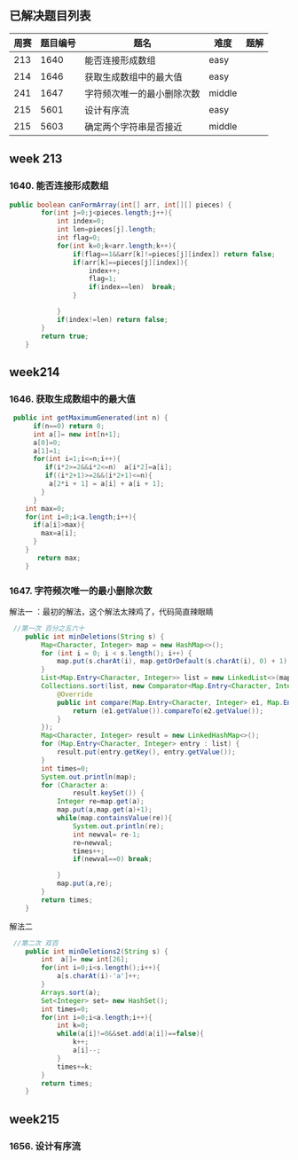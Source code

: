 ## 已解决题目列表

| 周赛 | 题目编号 | 题名                       | 难度   | 题解 |
| ---- | -------- | -------------------------- | ------ | ---- |
| 213  | 1640     | 能否连接形成数组           | easy   |      |
| 214  | 1646     | 获取生成数组中的最大值     | easy   |      |
| 241  | 1647     | 字符频次唯一的最小删除次数 | middle |      |
| 215  | 5601     | 设计有序流                 | easy   |      |
| 215  | 5603     | 确定两个字符串是否接近     | middle |      |

## week 213

### 1640. 能否连接形成数组



```java
public boolean canFormArray(int[] arr, int[][] pieces) {
        for(int j=0;j<pieces.length;j++){
            int index=0;
            int len=pieces[j].length;
            int flag=0;
            for(int k=0;k<arr.length;k++){
                if(flag==1&&arr[k]!=pieces[j][index]) return false;
                if(arr[k]==pieces[j][index]){
                    index++;
                    flag=1;
                    if(index==len)  break;
                }

            }
            if(index!=len) return false;
        }
        return true;
    }
```

## week214

### 1646. 获取生成数组中的最大值

```java
 public int getMaximumGenerated(int n) {
      if(n==0) return 0;
      int a[]= new int[n+1];
      a[0]=0;
      a[1]=1;
      for(int i=1;i<=n;i++){
         if(i*2>=2&&i*2<=n)  a[i*2]=a[i];
         if((i*2+1)>=2&&(i*2+1)<=n){
          a[2*i + 1] = a[i] + a[i + 1];
        }
      }
    int max=0;
    for(int i=0;i<a.length;i++){
      if(a[i]>max){
        max=a[i];
      }
    }
       return max;
    }
```

### 1647. 字符频次唯一的最小删除次数

解法一  ：最初的解法，这个解法太辣鸡了，代码简直辣眼睛

```java
 //第一次 百分之五六十
    public int minDeletions(String s) {
        Map<Character, Integer> map = new HashMap<>();
        for (int i = 0; i < s.length(); i++) {
            map.put(s.charAt(i), map.getOrDefault(s.charAt(i), 0) + 1);
        }
        List<Map.Entry<Character, Integer>> list = new LinkedList<>(map.entrySet());
        Collections.sort(list, new Comparator<Map.Entry<Character, Integer>>() {
            @Override
            public int compare(Map.Entry<Character, Integer> e1, Map.Entry<Character, Integer> e2) {
                return (e1.getValue()).compareTo(e2.getValue());
            }
        });
        Map<Character, Integer> result = new LinkedHashMap<>();
        for (Map.Entry<Character, Integer> entry : list) {
            result.put(entry.getKey(), entry.getValue());
        }
        int times=0;
        System.out.println(map);
        for (Character a:
                result.keySet()) {
            Integer re=map.get(a);
            map.put(a,map.get(a)+1);
            while(map.containsValue(re)){
                System.out.println(re);
                int newval= re-1;
                re=newval;
                times++;
                if(newval==0) break;

            }
            map.put(a,re);
        }
        return times;
    }
```

解法二

```java
 //第二次 双百
    public int minDeletions2(String s) {
        int  a[]= new int[26];
        for(int i=0;i<s.length();i++){
            a[s.charAt(i)-'a']++;
        }
        Arrays.sort(a);
        Set<Integer> set= new HashSet();
        int times=0;
        for(int i=0;i<a.length;i++){
            int k=0;
            while(a[i]!=0&&set.add(a[i])==false){
                k++;
                a[i]--;
            }
            times+=k;
        }
        return times;
    }
```

## week215

### 1656. 设计有序流

```

```

